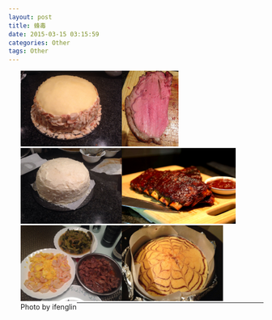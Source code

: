```yaml
---
layout: post
title: 蜂毒
date: 2015-03-15 03:15:59
categories: Other
tags: Other
---
```


<style>li{float:left;list-style:none;margin:0}</style>
<ul>
<li><img src="/other/pic/fengdu/image.jpeg" widht="200" height="150" /></li>
<li><img src="/other/pic/fengdu/1419994471000.jpg" widht="200" height="150" /></li>
<li><img src="/other/pic/fengdu/1419793469000.jpg" widht="200" height="150" /></li>
<li><img src="/other/pic/fengdu/IMG_0116-modified.JPG" widht="200" height="150" /></li>
<li><img src="/other/pic/fengdu/image (1).jpeg" widht="200" height="150" /></li>
<li><img src="/other/pic/fengdu/1424547241000.jpg" widht="200" height="150" /></li>
</ul>
<p style="clear:left;"></p>

- Photo by ifenglin

---
